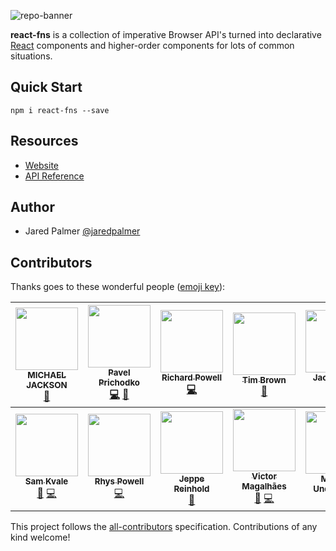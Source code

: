 <!-- END doctoc generated TOC please keep comment here to allow auto update -->


![repo-banner](https://user-images.githubusercontent.com/4060187/32896325-bff4a758-cab0-11e7-8cf5-62759e13fa6b.png)

**react-fns** is a collection of imperative Browser API's turned into
declarative [React](https://github.com/facebook/react) components and
higher-order components for lots of common situations.

## Quick Start

```
npm i react-fns --save
```

## Resources

* [Website](https://react-fns.netlify.com)
* [API Reference](https://react-fns.netlify.com/docs/en/api.html)

## Author

* Jared Palmer [@jaredpalmer](https://twitter.com/jaredpalmer)

## Contributors

Thanks goes to these wonderful people
([emoji key](https://github.com/kentcdodds/all-contributors#emoji-key)):

<!-- ALL-CONTRIBUTORS-LIST:START - Do not remove or modify this section -->
| [<img src="https://avatars0.githubusercontent.com/u/92839?v=4" width="100px;"/><br /><sub><b>MICHAEL JACKSON</b></sub>](https://twitter.com/mjackson)<br />[🤔](#ideas-mjackson "Ideas, Planning, & Feedback") | [<img src="https://avatars2.githubusercontent.com/u/14926950?v=4" width="100px;"/><br /><sub><b>Pavel Prichodko</b></sub>](https://github.com/prichodko)<br />[💻](https://github.com/jaredpalmer/react-fns/commits?author=prichodko "Code") [📖](https://github.com/jaredpalmer/react-fns/commits?author=prichodko "Documentation") | [<img src="https://avatars3.githubusercontent.com/u/7615?v=4" width="100px;"/><br /><sub><b>Richard Powell</b></sub>](https://github.com/rpowell)<br />[💻](https://github.com/jaredpalmer/react-fns/commits?author=rpowell "Code") | [<img src="https://avatars2.githubusercontent.com/u/3269550?v=4" width="100px;"/><br /><sub><b>Tim Brown</b></sub>](https://github.com/brimtown)<br />[📖](https://github.com/jaredpalmer/react-fns/commits?author=brimtown "Documentation") | [<img src="https://avatars1.githubusercontent.com/u/8162598?v=4" width="100px;"/><br /><sub><b>Jack Moore</b></sub>](https://github.com/jtmthf)<br />[💻](https://github.com/jaredpalmer/react-fns/commits?author=jtmthf "Code") | [<img src="https://avatars0.githubusercontent.com/u/207870?v=4" width="100px;"/><br /><sub><b>Dayle Rees</b></sub>](http://www.daylerees.com)<br />[📖](https://github.com/jaredpalmer/react-fns/commits?author=daylerees "Documentation") | [<img src="https://avatars3.githubusercontent.com/u/1520?v=4" width="100px;"/><br /><sub><b>Thomas Flemming</b></sub>](http://thomasflemming.no)<br />[📖](https://github.com/jaredpalmer/react-fns/commits?author=thomasfl "Documentation") |
| :---: | :---: | :---: | :---: | :---: | :---: | :---: |
| [<img src="https://avatars0.githubusercontent.com/u/5314713?v=4" width="100px;"/><br /><sub><b>Sam Kvale</b></sub>](http://skvale.github.io)<br />[🐛](https://github.com/jaredpalmer/react-fns/issues?q=author%3Askvale "Bug reports") [💻](https://github.com/jaredpalmer/react-fns/commits?author=skvale "Code") | [<img src="https://avatars0.githubusercontent.com/u/320910?v=4" width="100px;"/><br /><sub><b>Rhys Powell</b></sub>](http://rpowell.me)<br />[💻](https://github.com/jaredpalmer/react-fns/commits?author=rpowelll "Code") | [<img src="https://avatars3.githubusercontent.com/u/5678122?v=4" width="100px;"/><br /><sub><b>Jeppe Reinhold</b></sub>](https://reinhold.is)<br />[📖](https://github.com/jaredpalmer/react-fns/commits?author=jreinhold "Documentation") | [<img src="https://avatars3.githubusercontent.com/u/357835?v=4" width="100px;"/><br /><sub><b>Victor Magalhães</b></sub>](https://github.com/vhfmag)<br />[🐛](https://github.com/jaredpalmer/react-fns/issues?q=author%3Avhfmag "Bug reports") [💻](https://github.com/jaredpalmer/react-fns/commits?author=vhfmag "Code") | [<img src="https://avatars1.githubusercontent.com/u/2344137?v=4" width="100px;"/><br /><sub><b>Macklin Underdown</b></sub>](http://macklin.underdown.me)<br />[📖](https://github.com/jaredpalmer/react-fns/commits?author=macklinu "Documentation") |
<!-- ALL-CONTRIBUTORS-LIST:END -->

This project follows the
[all-contributors](https://github.com/kentcdodds/all-contributors)
specification. Contributions of any kind welcome!
